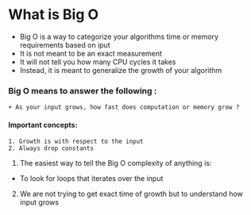 # What is Big O

+ Big O is a way to categorize your algorithms time or memory requirements based on iput
+ It is not meant to be an exact measurement
+ It will not tell you how many CPU cycles it takes
+ Instead, it is meant to generalize the growth of your algorithm

### Big O means to answer the following :
    + As your input grows, how fast does computation or memory grow ?


#### Important concepts:
    1. Growth is with respect to the input
    2. Always drop constants

1. The easiest way to tell the Big O complexity of anything is:
+ To look for loops that iterates over the input

2. We are not trying to get exact time of growth but to understand how input grows


